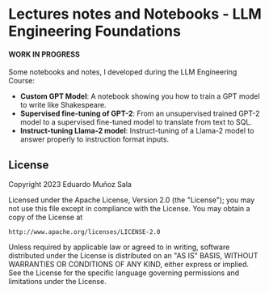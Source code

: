 # Lectures notes and Notebooks - LLM Engineering Foundations
 
 #### WORK IN PROGRESS

 Some notebooks and notes, I developed during the LLM Engineering Course:

- **Custom GPT Model**: A notebook showing you how to train a GPT model to write like Shakespeare.
- **Supervised fine-tuning of GPT-2**: From an unsupervised trained GPT-2 model to a supervised fine-tuned model to translate from text to SQL.
- **Instruct-tuning Llama-2 model**: Instruct-tuning of a Llama-2 model to answer properly to instruction format inputs.


## License

Copyright 2023 Eduardo Muñoz Sala

Licensed under the Apache License, Version 2.0 (the "License");
you may not use this file except in compliance with the License.
You may obtain a copy of the License at

    http://www.apache.org/licenses/LICENSE-2.0

Unless required by applicable law or agreed to in writing, software
distributed under the License is distributed on an "AS IS" BASIS,
WITHOUT WARRANTIES OR CONDITIONS OF ANY KIND, either express or implied.
See the License for the specific language governing permissions and
limitations under the License.

